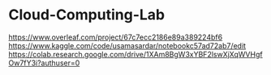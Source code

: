 # Cloud-Computing-Lab
https://www.overleaf.com/project/67c7ecc2186e89a389224bf6
https://www.kaggle.com/code/usamasardar/notebookc57ad72ab7/edit
https://colab.research.google.com/drive/1XAm8BgW3xYBF2lswXjXqWVHgfOw7fY3i?authuser=0
